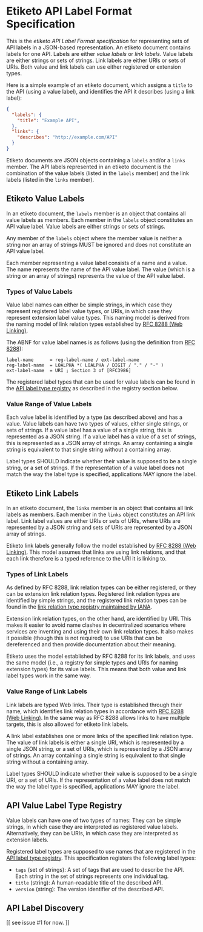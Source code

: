 # Etiketo API Label Format Specification

This is the *etiketo API Label Format specification* for representing sets of API labels in a JSON-based representation. An etiketo document contains labels for one API. Labels are either *value labels* or *link labels*. Value labels are either strings or sets of strings. Link labels are either URIs or sets of URIs. Both value and link labels can use either registered or extension types.

Here is a simple example of an etiketo document, which assigns a `title` to the API (using a value label), and identifies the API it describes (using a link label):

```json
{
  "labels": {
    "title": "Example API",
  },
  "links": {
    "describes": "http://example.com/API"
  }
}
```

Etiketo documents are JSON objects containing a `labels` and/or a `links` member. The API labels represented in an etiketo document is the combination of the value labels (listed in the `labels` member) and the link labels (listed in the `links` member).


## Etiketo Value Labels

In an etiketo document, the `labels` member is an object that contains all value labels as members. Each member in the `labels` object constitutes an API value label. Value labels are either strings or sets of strings.

Any member of the `labels` object where the member value is neither a string nor an array of strings MUST be ignored and does not constitute an API value label.

Each member representing a value label consists of a name and a value. The name represents the name of the API value label. The value (which is a string or an array of strings) represents the value of the API value label. 


### Types of Value Labels

Value label names can either be simple strings, in which case they represent registered label value types, or URIs, in which case they represent extension label value types. This naming model is derived from the naming model of link relation types established by [RFC 8288 (Web Linking)](https://tools.ietf.org/html/rfc8288).

The ABNF for value label names is as follows (using the definition from [RFC 8288](https://tools.ietf.org/html/rfc8288)):

```ABNF
label-name      = reg-label-name / ext-label-name
reg-label-name  = LOALPHA *( LOALPHA / DIGIT / "." / "-" )
ext-label-name  = URI ; Section 3 of [RFC3986]
```

The registered label types that can be used for value labels can be found in the [API label type registry](https://github.com/API-Labels/registry) as described in the registry section below.


### Value Range of Value Labels

Each value label is identified by a type (as described above) and has a value. Value labels can have two types of values, either single strings, or sets of strings. If a value label has a value of a single string, this is represented as a JSON string.  If a value label has a value of a set of strings, this is represented as a JSON array of strings. An array containing a single string is equivalent to that single string without a containing array.

Label types SHOULD indicate whether their value is supposed to be a single string, or a set of strings. If the representation of a value label does not match the way the label type is specified, applications MAY ignore the label.


## Etiketo Link Labels

In an etiketo document, the `links` member is an object that contains all link labels as members. Each member in the `links` object constitutes an API link label. Link label values are either URIs or sets of URIs, where URIs are represented by a JSON string and sets of URIs are represented by a JSON array of strings.

Etiketo link labels generally follow the model established by [RFC 8288 (Web Linking)](https://tools.ietf.org/html/rfc8288). This model assumes that links are using link relations, and that each link therefore is a typed reference to the URI it is linking to.


### Types of Link Labels

As defined by RFC 8288, link relation types can be either registered, or they can be extension link relation types. Registered link relation types are identified by simple strings, and the registered link relation types can be found in the [link relation type registry maintained by IANA](https://www.iana.org/assignments/link-relations/link-relations.xhtml).

Extension link relation types, on the other hand, are identified by URI. This makes it easier to avoid name clashes in decentralized scenarios where services are inventing and using their own link relation types. It also makes it possible (though this is not required) to use URIs that can be dereferenced and then provide documentation about their meaning.

Etiketo uses the model established by RFC 8288 for its link labels, and uses the same model (i.e., a registry for simple types and URIs for naming extension types) for its value labels. This means that both value and link label types work in the same way.


### Value Range of Link Labels

Link labels are typed Web links. Their type is established through their name, which identifies link relation types in accordance with [RFC 8288 (Web Linking)](https://tools.ietf.org/html/rfc8288). In the same way as RFC 8288 allows links to have multiple targets, this is also allowed for etiketo link labels.

A link label establishes one or more links of the specified link relation type. The value of link labels is either a single URI, which is represented by a single JSON string, or a set of URIs, which is represented by a JSON array of strings. An array containing a single string is equivalent to that single string without a containing array.

Label types SHOULD indicate whether their value is supposed to be a single URI, or a set of URIs. If the representation of a value label does not match the way the label type is specified, applications MAY ignore the label.


## API Value Label Type Registry

Value labels can have one of two types of names: They can be simple strings, in which case they are interpreted as registered value labels. Alternatively, they can be URIs, in which case they are interpreted as extension labels.

Registered label types are supposed to use names that are registered in the [API label type registry](https://github.com/API-Labels/registry). This specification registers the following label types:

- `tags` (set of strings): A set of tags that are used to describe the API. Each string in the set of strings represents one individual tag.
- `title` (string): A human-readable title of the described API.
- `version` (string): The version identifier of the described API.


## API Label Discovery

[[ see issue #1 for now. ]]
